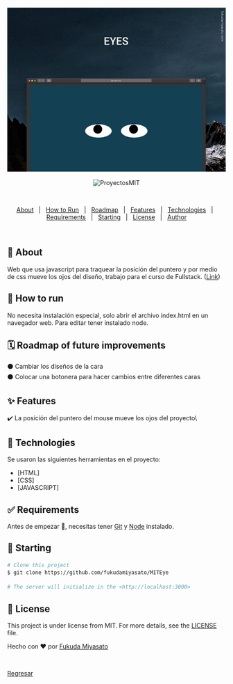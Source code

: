 ![Screenshot](portada.png)

<div align="center" id="top"> 
  <img src="./.github/app.gif" alt="ProyectosMIT" />

  &#xa0;

</div>


<p align="center">
</p>

<p align="center">
  <a href="#dart-about">About</a> &#xa0; | &#xa0; 
  <a href="#minidisc-How-to-run">How to Run</a> &#xa0; | &#xa0; 
  <a href="#spiral_calendar-Roadmap-of-future-improvements">Roadmap</a> &#xa0; | &#xa0; 
  <a href="#sparkles-features">Features</a> &#xa0; | &#xa0;
  <a href="#rocket-technologies">Technologies</a> &#xa0; | &#xa0;
  <a href="#white_check_mark-requirements">Requirements</a> &#xa0; | &#xa0;
  <a href="#checkered_flag-starting">Starting</a> &#xa0; | &#xa0;
  <a href="#memo-license">License</a> &#xa0; | &#xa0;
  <a href="https://github.com/fukudamiyasato" target="_blank">Author</a>
</p>

<br>

## :dart: About ##

Web que usa javascript para traquear la posición del puntero y por medio de css mueve los ojos del diseño, trabajo para el curso de Fullstack. (<a href="https://fukudamiyasato.github.io/MITEye" target="_blank">Link</a>)

## :minidisc: How to run ##

No necesita instalación especial, solo abrir el archivo index.html en un navegador web. Para editar tener instalado node.

## :spiral_calendar: Roadmap of future improvements ##

:black_circle: Cambiar los diseños de la cara\
:black_circle: Colocar una botonera para hacer cambios entre diferentes caras

## :sparkles: Features ##

:heavy_check_mark: La posición del puntero del mouse mueve los ojos del proyecto\

## :rocket: Technologies ##

Se usaron las siguientes herramientas en el proyecto:

- [HTML]
- [CSS]
- [JAVASCRIPT]

## :white_check_mark: Requirements ##

Antes de empezar :checkered_flag:, necesitas tener [Git](https://git-scm.com) y [Node](https://nodejs.org/en/) instalado.

## :checkered_flag: Starting ##

```bash
# Clone this project
$ git clone https://github.com/fukudamiyasato/MITEye

# The server will initialize in the <http://localhost:3000>
```

## :memo: License ##

This project is under license from MIT. For more details, see the [LICENSE](LICENSE.md) file.


Hecho con :heart: por <a href="https://github.com/fukudamiyasato" target="_blank">Fukuda Miyasato</a>

&#xa0;

<a href="#top">Regresar</a>
